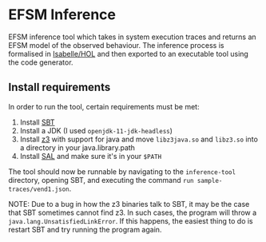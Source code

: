 # EFSM Inference

EFSM inference tool which takes in system execution traces and returns an EFSM model of the observed behaviour. The inference process is formalised in [Isabelle/HOL](https://isabelle.in.tum.de/) and then exported to an executable tool using the code generator.

## Install requirements
In order to run the tool, certain requirements must be met:

1. Install [SBT](https://www.scala-sbt.org/)
2. Install a JDK (I used `openjdk-11-jdk-headless`)
3. Install [z3](https://github.com/Z3Prover/z3) with support for java and move `libz3java.so` and `libz3.so` into a directory in your java.library.path
4. Install [SAL](http://sal.csl.sri.com/) and make sure it's in your `$PATH`

The tool should now be runnable by navigating to the `inference-tool` directory, opening SBT, and executing the command `run sample-traces/vend1.json`.

NOTE: Due to a bug in how the z3 binaries talk to SBT, it may be the case that SBT sometimes cannot find z3. In such cases, the program will throw a `java.lang.UnsatisfiedLinkError`. If this happens, the easiest thing to do is restart SBT and try running the program again.
